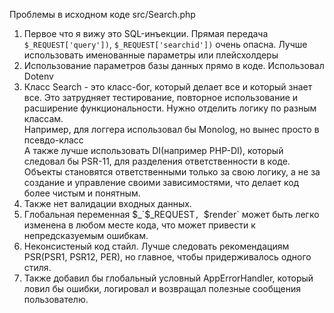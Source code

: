 Проблемы в исходном коде src/Search.php

1. Первое что я вижу это SQL-инъекции.
Прямая передача `$_REQUEST['query'])`, `$_REQUEST['searchid'])` очень опасна. Лучше использовать именованные параметры или плейсхолдеры
2. Использование параметров базы данных прямо в коде. Использовал Dotenv
3. Класс Search - это класс-бог, который делает все и который знает все. Это затрудняет тестирование, повторное использование и расширение функциональности. Нужно отделить логику по разным классам.
<br>Например, для логгера использовал бы Monolog, но вынес просто в псевдо-класс 
<br>А также лучше использовать DI(например PHP-DI), который следовал бы PSR-11, для разделения ответственности в коде. 
<br>Объекты становятся ответственными только за свою логику, а не за создание и управление своими зависимостями, что делает код более чистым и понятным.
4. Также нет валидации входных данных.
5. Глобальная переменная $_`$_REQUEST`, `$render` может быть легко изменена в любом месте кода, что может привести к непредсказуемым ошибкам.
6. Неконсистеный код стайл. Лучше следовать рекомендациям PSR(PSR1, PSR12, PER), но главное, чтобы придерживалось одного стиля.
7. Также добавил бы глобальный условный AppErrorHandler, который ловил бы ошибки, логировал и возвращал полезные сообщения пользователю.